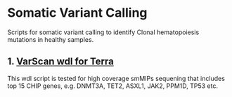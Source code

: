 # Somatic Variant Calling
Scripts for somatic variant calling to identify Clonal hematopoiesis mutations in healthy samples. 

## 1. [VarScan wdl for Terra](https://portal.firecloud.org/?return=terra#methods/muddin/VarScan.v2.3.9_wdl/4)
This wdl script is tested for high coverage smMIPs sequening that includes top 15 CHIP genes, e.g. DNMT3A, TET2, ASXL1, JAK2, PPM1D, TP53 etc.
